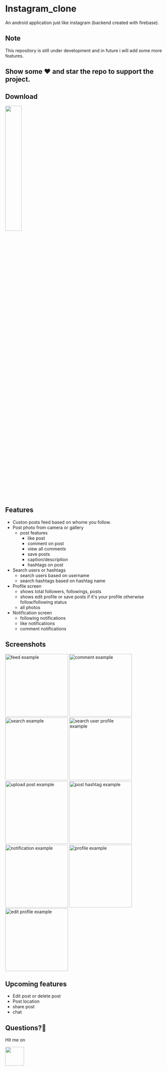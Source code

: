#  Instagram_clone
   An android application just like instagram (backend created with firebase).

## Note
   This repository is still under development and in future i will add some more features.

## Show some :heart: and star the repo to support the project.

## Download
   <a href="https://github.com/Sagarbisht509/Instagram_clone/releases/download/v1.0/Instagram.Clone.apk"><img src="https://user-images.githubusercontent.com/81458873/114413763-e6561680-9bcb-11eb-9d41-64c9d1414c90.png" width="32%" /></a>

## Features

 * Custon posts feed based on whome you follow.
 * Post photo from camera or gallery
   * post features
     * like post
     * comment on post
     * view all comments
     * save posts
     * caption/description
     * hashtags on post
 * Search users or hashtags
   * search users based on username
   * search hashtags based on hashtag name
 * Profile screen
   * shows total followers, followings, posts
   * shows edit profile or save posts if it's your profile otherwise follow/following status
   * all photos
 * Notification screen
   * following notifications
   * like notificatiions
   * comment notifications
  
## Screenshots
  
   <p>
  
   <img src="https://user-images.githubusercontent.com/81458873/113546709-22a4d800-960a-11eb-8662-a3be3213b135.jpg" alt="feed example" width = "200">
  
   <img src="https://user-images.githubusercontent.com/81458873/113546850-70214500-960a-11eb-8b94-ffe057361246.jpg" alt="comment example" width = "200">
  
   <img src="https://user-images.githubusercontent.com/81458873/113546911-8d561380-960a-11eb-9385-1f8bd60c0636.jpg" alt="search example" width = "200">
  
   <img src="https://user-images.githubusercontent.com/81458873/113546940-9f37b680-960a-11eb-8c62-cffc448c7770.jpg" alt="search user profile example" width = "200" >
  
   <img src="https://user-images.githubusercontent.com/81458873/113546970-b080c300-960a-11eb-9205-60d8f25bb843.jpg" alt="upload post example" width = "200" >
  
   <img src="https://user-images.githubusercontent.com/81458873/113549659-6a7a2e00-960f-11eb-9cfd-b9ba360a5c97.jpg" alt="post hashtag example" width = "200" >
  
   <img src="https://user-images.githubusercontent.com/81458873/113546990-ba0a2b00-960a-11eb-934e-010b7a7f9155.jpg" alt="notification example" width = "200">
  
   <img src="https://user-images.githubusercontent.com/81458873/113547022-c68e8380-960a-11eb-8f35-12bad6128f2b.jpg" alt="profile example" width = "200">
  
   <img src="https://user-images.githubusercontent.com/81458873/113547046-d017eb80-960a-11eb-947d-fb3365639e62.jpg" alt="edit profile example" width = "200" >
  
   </p>
  
## Upcoming features
   * Edit post or delete post
   * Post location
   * share post
   * chat
  
## Questions?🤔
 
   Hit me on 
 
   <a href="https://www.linkedin.com/in/sagar-bisht-4094151b6/"><img src="https://user-images.githubusercontent.com/35039342/55471530-94b34280-5627-11e9-8c0e-6fe86a8406d6.png" width="60"></a>
